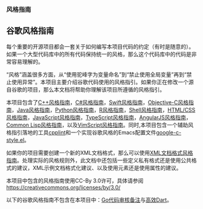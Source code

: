 ### 风格指南
## 谷歌风格指南
每个重要的开源项目都会一套关于如何编写本项目代码的约定（有时是随意的）。如果一个大型代码库中的所有代码保持统一的风格，那么这个代码库中的代码是非常容易理解的。

“风格”涵盖很多方面，从“使用驼峰字为变量命名”到“禁止使用全局变量”再到“禁止使用异常”。本项目主要介绍谷歌代码使用的风格指引。如果你正在修改一个源自谷歌的项目，那么本文档将帮助你理解该项目所遵循的风格指引。

本项目包含了[C++风格指南](https://google.github.io/styleguide/cppguide.html)，[C#风格指南](https://google.github.io/styleguide/csharp-style.html)，[Swift风格指南](https://google.github.io/swift/)，[Objective-C风格指南](https://google.github.io/styleguide/objcguide.html)，[Java风格指南](https://google.github.io/styleguide/javaguide.html)，[Python风格指南](https://zjkyz8.github.io/chinese/google-eng/styleguide/python)，[R风格指南](https://google.github.io/styleguide/Rguide.html)，[Shell风格指南](https://google.github.io/styleguide/shellguide.html)，[HTML/CSS风格指南](https://google.github.io/styleguide/htmlcssguide.html)，[JavaScript风格指南](https://google.github.io/styleguide/jsguide.html)，[TypeScript风格指南](https://google.github.io/styleguide/tsguide.html)，[AngularJS风格指南](https://google.github.io/styleguide/angularjs-google-style.html)，[Common Lisp风格指南](https://google.github.io/styleguide/lispguide.xml)，以及[VimScript风格指南](https://google.github.io/styleguide/vimscriptguide.xml)。同时,本项目包含一个辅助风格指引落地的工具[cpplint](https://github.com/google/styleguide/tree/gh-pages/cpplint)和一个实现谷歌风格的Emacs配置文件[google-c-style.el](https://raw.githubusercontent.com/google/styleguide/gh-pages/google-c-style.el)。

如果你的项目需要创建一个新的XML文档格式，那么可以使用[XML文档格式风格指南](https://google.github.io/styleguide/xmlstyle.html)。处理实际的风格规则外，此文档中还包括一些定义私有格式还是使用公共格式的建议，XML示例文档格式化建议、以及使用元素还是使用属性的建议。

本项目中包含的风格指南使用CC-By 3.0许可，具体请参阅 https://creativecommons.org/licenses/by/3.0/

以下的谷歌风格指南不包含在本项目中：[Go代码审核备注](https://golang.org/wiki/CodeReviewComments)与[高效Dart](https://www.dartlang.org/guides/language/effective-dart)。